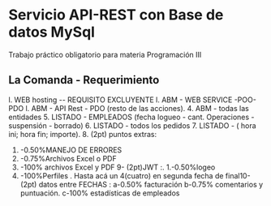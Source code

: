 #  Servicio API-REST con Base de datos MySql  #
Trabajo práctico obligatorio para materia Programación III

## La Comanda - Requerimiento ##

l. WEB hosting -- REQUISITO EXCLUYENTE
l. ABM - WEB SERVICE -POO- PDO
l. ABM - API Rest - PDO (resto de las acciones).
4. ABM - todas las entidades
5. LISTADO - EMPLEADOS (fecha logueo - cant. Operaciones - suspensión - borrado)
6. LISTADO - todos los pedidos
7. LISTADO - ( hora ini; hora fin; importe).
8. (2pt) puntos extras:
  1. -0.50%MANEJO DE ERRORES
  2. -0.75%Archivos Excel o PDF
  3. -100% archivos Excel y PDF
9- (2pt)JWT :.
  1.-0.50%logeo
  2. -100%Perfiles .
Hasta acá un 4(cuatro) en segunda fecha de final10- (2pt) datos entre FECHAS :
a-0.50% facturación
b-0.75% comentarios y puntuación.
c-100% estadísticas de empleados

